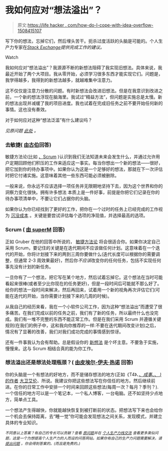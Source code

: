 # 我如何应对“想法溢出”？

> 原文:[https://life hacker . com/how-do-I-cope-with-idea-overflow-1508415107](https://lifehacker.com/how-do-i-cope-with-idea-overflow-1508415107)

写下你的想法，忘掉它们，然后埋头苦干。扼杀过度活跃的头脑是可能的。个人生产力专家在[*Stack Exchange*](http://productivity.stackexchange.com/?utm_source=lifehacker&utm_medium=syndication&utm_campaign=crowdhacker&utm_content=productivity-102)*提供完成工作的建议。*

Watch

我如何应对“想法溢出”？我源源不断的新想法阻碍了我实现旧想法。具体来说，我最近开始了两个大项目。我从零开始，必须学习很多东西才能实现它们。问题是，我学得越多，我得到的新想法越多，就越难集中注意力。

这不仅仅是注意力分散的问题。有时新想法会改进旧想法。但是在我意识到改进之前，一个新的想法浮现在脑海里。我试过“精益方法”，但问题是实施总是太慢。新的想法出现并减缓了我的项目进度。我也试着在完成旧任务之前不要开始任何新的事情。这也没有奏效。

对于如何应对这种“想法泛滥”有什么建议吗？

*见原问题* [*此处*](http://productivity.stackexchange.com/q/8182/6109?utm_source=lifehacker&utm_medium=syndication&utm_campaign=crowdhacker&utm_content=productivity-102) *。*

### 去敏捷( [由古伯](http://productivity.stackexchange.com/a/8183/4510?utm_source=lifehacker&utm_medium=syndication&utm_campaign=crowdhacker&utm_content=productivity-102)回答)

敏捷方法论(比如 [、Scrum](http://en.wikipedia.org/wiki/Scrum_(software_development)) )认识到我们无法知道未来会发生什么，并通过允许用户定期回顾他们积压的工作来适应这一事实。每当你想出一个新的想法——很好，把它加到你的待办事项中。如果你认为这是一个足够好的想法，那就在下一次评估时把它付诸实施。这意味着其他一些东西可能必须被删除。

一般来说，你永远不应该选择一项任务并无限期地坚持下去，因为这个世界和你的洞察力变化很快。拥有许多想法 本质上是一件好事，前提是你把它们记录在你的待办事项清单中，不要让它们占据你的头脑。

如果你认为你已经找到了更好的工作，把你在一个过时的任务上已经完成的工作视为 [沉没成本](http://en.wikipedia.org/wiki/Sunk_costs#Loss_aversion_and_the_sunk_cost_fallacy) 。关键是要尝试评估每个选项的净现值，并选择最高的选项。

### Scrum ( [由 superM](http://productivity.stackexchange.com/a/8190/4942?utm_source=lifehacker&utm_medium=syndication&utm_campaign=crowdhacker&utm_content=productivity-102) 回答)

正如 Gruber 在他的回答中所说的， [敏捷方法论](https://lifehacker.com/this-30-day-program-teaches-you-to-get-more-things-done-1122745920) 将会很适合你。如果你决定自己采用 Scrum，要记住的关键是在迭代期间不应该做任何计划。这意味着在一个迭代的开始，你将计划接下来的两到三周你要做什么(迭代长度可以根据你的需要调整，但通常 2-3 周效果最好)，然后你*不应该*改变你的任何任务，包括不实现任何事先没有计划的新任务。

一旦你有了一个想法，把它写在某个地方，然后试着忘掉它。这个想法在当时可能看起来很棒(或者至少比你现在的任务更好)，但是一段时间后可能就不那么好了。给你的想法一段时间来解决，然后再回来，试着用一个新的视角再次评估它们(可能在迭代的开始，当你需要计划接下来的几周的时候)。

从我自己的经历来看，我在一个小软件公司工作，因为这种“想法溢出”而遭受了很多痛苦。在我们完成以前的任务之前，我们有了新的任务，所以最终什么也没完成。我们有一堆不完整的东西不能正常工作。但是在我们采用 Scrum 并遵循关键规则(在我们的例子中，这和我向你推荐的一样:不要在迭代期间改变计划)之后，情况有了显著的改善，我们对我们成功完成的事情感到惊讶。

还有一件事我认为会有帮助。总是假设你的 [新想法](https://lifehacker.com/idea-rot-why-ideas-have-a-two-week-shelf-life-30767210) 是个坏主意。不要急于实施，慢慢来。这与 Scrum 相结合真的能为你工作。

### 想法溢出还是想法处理瓶颈？( [由皮埃尔-伊夫·热诺](http://productivity.stackexchange.com/a/8193/6258?utm_source=lifehacker&utm_medium=syndication&utm_campaign=crowdhacker&utm_content=productivity-102) 回答)

你的头脑是一个有想法的好地方，而不是储存想法的地方(正如《T4》、[、*成事*、、 *)* 的作者](http://en.wikipedia.org/wiki/Getting_Things_Done) [大卫艾伦](https://lifehacker.com/the-tools-david-allen-uses-to-get-things-done-5955235)、所说。我建议你把这些想法写在你信任的地方。然后继续前进。在你的日常工作中安排一个时间来回顾这些想法(每周一次？每月？季刊？).一个信任的地方可以是一个笔记本，一个私人博客，一台电脑。还不如坚持少点地方，简单点工具。

一个想法产生得越快，你就能越快恢复到被打断前的状态。把想法写下来也会给你一个机会去保持距离，去“睡一觉”你可能会发现想法之间关系，发现模式，并建立具体的专业知识。

*<small>不同意以上答案？有自己的专长可以贡献？查看</small>* [*<small>原问题</small>*](http://productivity.stackexchange.com/q/8182/6109?utm_source=lifehacker&utm_medium=syndication&utm_campaign=crowdhacker&utm_content=productivity-102)<small>*并在*</small> [<small>*个人生产力栈交流*</small>](http://productivity.stackexchange.com/?utm_source=lifehacker&utm_medium=syndication&utm_campaign=crowdhacker&utm_content=productivity-102) <small>*查看更多类似问题，这是一个为想提高个人生产力的人而设的问答网站。如果你有自己的生产力问题需要解决，请*</small> [<small>*提出问题*</small>](http://productivity.stackexchange.com/questions/ask?utm_source=lifehacker&utm_medium=syndication&utm_campaign=crowdhacker&utm_content=productivity-102) <small>*。你会得到答案的。(而且是免费的。)*</small>